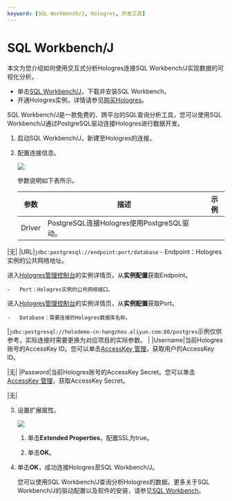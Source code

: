```yaml
---
keyword: [SQL Workbench/J, Hologres, 开发工具]
---
```


# SQL Workbench/J

本文为您介绍如何使用交互式分析Hologres连接SQL Workbench/J实现数据的可视化分析。

-   单击[SQL Workbench/J](https://www.sql-workbench.eu/downloads.html)，下载并安装SQL Workbench。
-   开通Hologres实例，详情请参见[购买Hologres](/intl.zh-CN/准备工作/购买Hologres.md)。

SQL Workbench/J是一款免费的、跨平台的SQL查询分析工具，您可以使用SQL Workbench/J通过PostgreSQL驱动连接Hologres进行数据开发。

1.  启动SQL Workbench/J，新建至Hologres的连接。

2.  配置连接信息。

    ![](https://static-aliyun-doc.oss-accelerate.aliyuncs.com/assets/img/zh-CN/2053140061/p65594.png)

    参数说明如下表所示。

    |参数|描述|示例|
    |--|--|--|
    |Driver|PostgreSQL连接Hologres使用PostgreSQL驱动。

|无|
    |URL|`jdbc:postgresql://endpoint:port/database`    -   Endpoint：Hologres实例的公共网络地址。

进入[Hologres管理控制台](https://hologram.console.aliyun.com/#/instance)的实例详情页，从**实例配置**获取Endpoint。

    -   Port：Hologres实例的公共网络端口。

进入[Hologres管理控制台](https://hologram.console.aliyun.com/#/instance)的实例详情页，从**实例配置**获取Port。

    -   Database：需要连接的Hologres数据库名称。
|`jdbc:postgresql://holodemo-cn-hangzhou.aliyun.com:80/postgres`示例仅供参考，实际连接时需要更换为对应项目的实际参数。 |
    |Username|当前Hologres账号的AccessKey ID。您可以单击[AccessKey 管理](https://usercenter.console.aliyun.com/?spm=5176.2020520153.nav-right.dak.3bcf415dCWGUBj#/manage/ak)，获取用户的AccessKey ID。

|无|
    |Password|当前Hologres账号的AccessKey Secret。您可以单击[AccessKey 管理](https://usercenter.console.aliyun.com/?spm=5176.2020520153.nav-right.dak.3bcf415dCWGUBj#/manage/ak)，获取AccessKey Secret。

|无|

3.  设置扩展属性。

    ![](https://static-aliyun-doc.oss-accelerate.aliyuncs.com/assets/img/zh-CN/1246322061/p65608.png)

    1.  单击**Extended Properties**，配置SSL为true。

    2.  单击**OK**。

4.  单击**OK**，成功连接Hologres至SQL Workbench/J。

    您可以使用SQL Workbench/J查询分析Hologres的数据。更多关于SQL Workbench/J的驱动配置以及软件的安装，请参见[SQL Workbench](https://www.sql-workbench.eu/getting-started.html)。


